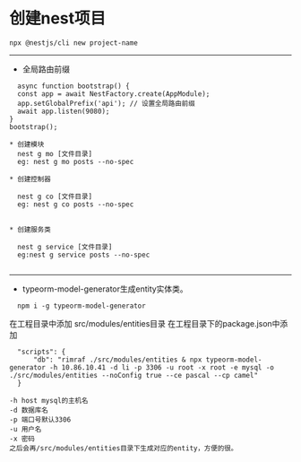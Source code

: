 # 创建nest项目

```
npx @nestjs/cli new project-name

```

***

* 全局路由前缀
  
```
  async function bootstrap() {
  const app = await NestFactory.create(AppModule);
  app.setGlobalPrefix('api'); // 设置全局路由前缀
  await app.listen(9080);
}
bootstrap();
```




```
* 创建模块
  nest g mo [文件目录]
  eg: nest g mo posts --no-spec

* 创建控制器

  nest g co [文件目录]
  eg: nest g co posts --no-spec
  

* 创建服务类

  nest g service [文件目录]
  eg:nest g service posts --no-spec


```

***


* typeorm-model-generator生成entity实体类。

```
  npm i -g typeorm-model-generator
```

在工程目录中添加
src/modules/entities目录
在工程目录下的package.json中添加

```
  "scripts": {
      "db": "rimraf ./src/modules/entities & npx typeorm-model-generator -h 10.86.10.41 -d li -p 3306 -u root -x root -e mysql -o ./src/modules/entities --noConfig true --ce pascal --cp camel"
  }

```

```
-h host mysql的主机名
-d 数据库名
-p 端口号默认3306
-u 用户名
-x 密码
之后会再/src/modules/entities目录下生成对应的entity，方便的很。

```

